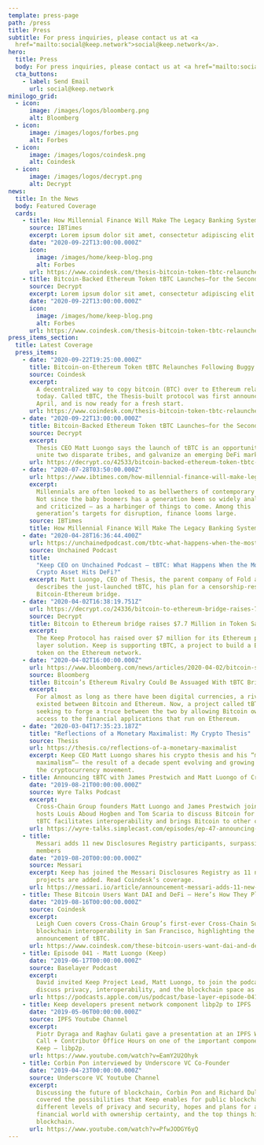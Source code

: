 ```yaml
---
template: press-page
path: /press
title: Press
subtitle: For press inquiries, please contact us at <a
  href="mailto:social@keep.network">social@keep.network</a>.
hero:
  title: Press
  body: For press inquiries, please contact us at <a href="mailto:social@keep.network">social@keep.network</a>.
  cta_buttons:
    - label: Send Email
      url: social@keep.network
minilogo_grid:
  - icon:
      image: /images/logos/bloomberg.png
      alt: Bloomberg
  - icon:
      image: /images/logos/forbes.png
      alt: Forbes
  - icon:
      image: /images/logos/coindesk.png
      alt: Coindesk
  - icon:
      image: /images/logos/decrypt.png
      alt: Decrypt
news:
  title: In the News
  body: Featured Coverage
  cards:
    - title: How Millennial Finance Will Make The Legacy Banking System Irrelevant
      source: IBTimes
      excerpt: Lorem ipsum dolor sit amet, consectetur adipiscing elit. Elit cursus sed feugiat iaculis dictumst.
      date: "2020-09-22T13:00:00.000Z"
      icon:
        image: /images/home/keep-blog.png
        alt: Forbes
      url: https://www.coindesk.com/thesis-bitcoin-token-tbtc-relaunches-following-buggy-debut
    - title: Bitcoin-Backed Ethereum Token tBTC Launches—for the Second Time
      source: Decrypt
      excerpt: Lorem ipsum dolor sit amet, consectetur adipiscing elit. Elit cursus sed feugiat iaculis dictumst.
      date: "2020-09-22T13:00:00.000Z"
      icon:
        image: /images/home/keep-blog.png
        alt: Forbes
      url: https://www.coindesk.com/thesis-bitcoin-token-tbtc-relaunches-following-buggy-debut
press_items_section:
  title: Latest Coverage
  press_items:
    - date: "2020-09-22T19:25:00.000Z"
      title: Bitcoin-on-Ethereum Token tBTC Relaunches Following Buggy Debut in May
      source: Coindesk
      excerpt:
        A decentralized way to copy bitcoin (BTC) over to Ethereum relaunches
        today. Called tBTC, the Thesis-built protocol was first announced in
        April, and is now ready for a fresh start.
      url: https://www.coindesk.com/thesis-bitcoin-token-tbtc-relaunches-following-buggy-debut
    - date: "2020-09-22T13:00:00.000Z"
      title: Bitcoin-Backed Ethereum Token tBTC Launches—for the Second Time
      source: Decrypt
      excerpt:
        Thesis CEO Matt Luongo says the launch of tBTC is an opportunity to
        unite two disparate tribes, and galvanize an emerging DeFi market.
      url: https://decrypt.co/42533/bitcoin-backed-ethereum-token-tbtc-launches-for-the-second-time
    - date: "2020-07-28T03:50:00.000Z"
      url: https://www.ibtimes.com/how-millennial-finance-will-make-legacy-banking-system-irrelevant-3017842
      excerpt:
        Millennials are often looked to as bellwethers of contemporary society.
        Not since the baby boomers has a generation been so widely analyzed –
        and criticized – as a harbinger of things to come. Among this
        generation’s targets for disruption, finance looms large.
      source: IBTimes
      title: How Millennial Finance Will Make The Legacy Banking System Irrelevant
    - date: "2020-04-28T16:36:44.400Z"
      url: https://unchainedpodcast.com/tbtc-what-happens-when-the-most-liquid-crypto-asset-hits-defi/
      source: Unchained Podcast
      title:
        "Keep CEO on Unchained Podcast – tBTC: What Happens When the Most Liquid
        Crypto Asset Hits DeFi?"
      excerpt: Matt Luongo, CEO of Thesis, the parent company of Fold and Keep,
        describes the just-launched tBTC, his plan for a censorship-resistant
        Bitcoin-Ethereum bridge.
    - date: "2020-04-02T16:38:19.751Z"
      url: https://decrypt.co/24336/bitcoin-to-ethereum-bridge-raises-7-7-million-in-token-sale
      source: Decrypt
      title: Bitcoin to Ethereum bridge raises $7.7 Million in Token Sale
      excerpt:
        The Keep Protocol has raised over $7 million for its Ethereum privacy
        layer solution. Keep is supporting tBTC, a project to build a Bitcoin
        token on the Ethereum network.
    - date: "2020-04-02T16:00:00.000Z"
      url: https://www.bloomberg.com/news/articles/2020-04-02/bitcoin-s-ethereum-rivalry-could-be-assuaged-with-tbtc-bridge
      source: Bloomberg
      title: Bitcoin’s Ethereum Rivalry Could Be Assuaged With tBTC Bridge
      excerpt:
        For almost as long as there have been digital currencies, a rivalry has
        existed between Bitcoin and Ethereum. Now, a project called tBTC is
        seeking to forge a truce between the two by allowing Bitcoin owners
        access to the financial applications that run on Ethereum.
    - date: "2020-03-04T17:35:23.187Z"
      title: "Reflections of a Monetary Maximalist: My Crypto Thesis"
      source: Thesis
      url: https://thesis.co/reflections-of-a-monetary-maximalist
      excerpt: Keep CEO Matt Luongo shares his crypto thesis and his “monetary
        maximalism”— the result of a decade spent evolving and growing alongside
        the cryptocurrency movement.
    - title: Announcing tBTC with James Prestwich and Matt Luongo of Cross-Chain Group
      date: "2019-08-21T00:00:00.000Z"
      source: Wyre Talks Podcast
      excerpt:
        Cross-Chain Group founders Matt Luongo and James Prestwich join Wyre
        hosts Louis Aboud Hogben and Tom Scaria to discuss Bitcoin for DeFi; how
        tBTC facilitates interoperability and brings Bitcoin to other chains.
      url: https://wyre-talks.simplecast.com/episodes/ep-47-announcing-tbtc-with-james-prestwich-and-matt-luongo-of-cross-chain-group-tHcZr3jW
    - title:
        Messari adds 11 new Disclosures Registry participants, surpassing 50
        members
      date: "2019-08-20T00:00:00.000Z"
      source: Messari
      excerpt: Keep has joined the Messari Disclosures Registry as 11 new crypto
        projects are added. Read Coindesk’s coverage.
      url: https://messari.io/article/announcement-messari-adds-11-new-disclosures-registry-participants-surpassing-50-members
    - title: These Bitcoin Users Want DAI and DeFi – Here’s How They Plan to Get It
      date: "2019-08-16T00:00:00.000Z"
      source: Coindesk
      excerpt:
        Leigh Cuen covers Cross-Chain Group’s first-ever Cross-Chain Summit for
        blockchain interoperability in San Francisco, highlighting the Group’s
        announcement of tBTC.
      url: https://www.coindesk.com/these-bitcoin-users-want-dai-and-defi-heres-how-they-plan-to-get-it
    - title: Episode 041 - Matt Luongo (Keep)
      date: "2019-06-17T00:00:00.000Z"
      source: Baselayer Podcast
      excerpt:
        David invited Keep Project Lead, Matt Luongo, to join the podcast and
        discuss privacy, interoperability, and the blockchain space as a whole.
      url: https://podcasts.apple.com/us/podcast/base-layer-episode-041-matt-luongo-keep/id1445373535?i=1000441792480
    - title: Keep developers present network component libp2p to IPFS
      date: "2019-05-06T00:00:00.000Z"
      source: IPFS Youtube Channel
      excerpt:
        Piotr Dyraga and Raghav Gulati gave a presentation at an IPFS Weekly
        Call + Contributor Office Hours on one of the important components of
        Keep — libp2p.
      url: https://www.youtube.com/watch?v=EamY2U2Ohyk
    - title: Corbin Pon interviewed by Underscore VC Co-Founder
      date: "2019-04-23T00:00:00.000Z"
      source: Underscore VC Youtube Channel
      excerpt:
        Discussing the future of blockchain, Corbin Pon and Richard Dulude
        covered the possibilities that Keep enables for public blockchains,
        different levels of privacy and security, hopes and plans for a safer
        financial world with ownership certainty, and the top things hindering
        blockchain.
      url: https://www.youtube.com/watch?v=PfwJODGY6yQ
---
```

